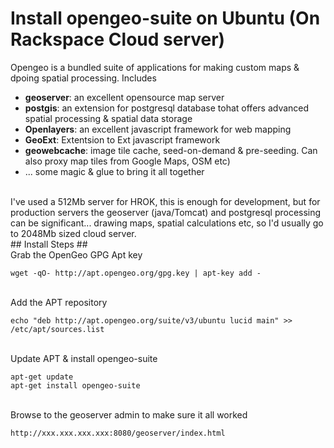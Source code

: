 # Install opengeo-suite on Ubuntu (On Rackspace Cloud server) #


Opengeo is a bundled suite of applications for making custom maps & dpoing spatial processing. Includes

- **geoserver**: an excellent opensource map server
- **postgis**: an extension for postgresql database tohat offers advanced spatial processing & spatial data storage
- **Openlayers**: an excellent javascript framework for web mapping
- **GeoExt**: Extentsion to Ext javascript framework
- **geowebcache**: image tile cache, seed-on-demand & pre-seeding. Can also proxy map tiles from Google Maps, OSM etc)
- ... some magic & glue to bring it all together

<br/>
I've used a 512Mb server for HROK, this is enough for development, but for production servers the geoserver (java/Tomcat) and postgresql processing can be significant... drawing maps, spatial calculations etc, so I'd usually go to 2048Mb sized cloud server. 

<br/>
## Install Steps ##

<br/>
Grab the OpenGeo GPG Apt key

    wget -qO- http://apt.opengeo.org/gpg.key | apt-key add -

<br/>
Add the APT repository

    echo "deb http://apt.opengeo.org/suite/v3/ubuntu lucid main" >> /etc/apt/sources.list

<br/>
Update APT & install opengeo-suite

    apt-get update
    apt-get install opengeo-suite

<br/>
Browse to the geoserver admin to make sure it all worked

    http://xxx.xxx.xxx.xxx:8080/geoserver/index.html